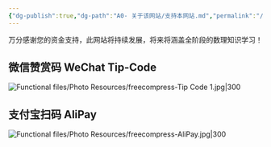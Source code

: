 ```yaml
---
{"dg-publish":true,"dg-path":"A0- 关于该网站/支持本网站.md","permalink":"/A0- 关于该网站/支持本网站/","dgPassFrontmatter":true,"noteIcon":"","created":"2024-07-07T14:58:06.085+08:00","updated":"2025-08-03T10:59:30.516+08:00"}
---
```


万分感谢您的资金支持，此网站将持续发展，将来将涵盖全阶段的数理知识学习！

## 微信赞赏码 WeChat Tip-Code
![Functional files/Photo Resources/freecompress-Tip Code 1.jpg|300](/img/user/Functional%20files/Photo%20Resources/freecompress-Tip%20Code%201.jpg)

## 支付宝扫码 AliPay

![Functional files/Photo Resources/freecompress-AliPay.jpg|300](/img/user/Functional%20files/Photo%20Resources/freecompress-AliPay.jpg)